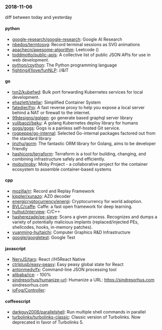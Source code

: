 ### 2018-11-06
diff between today and yesterday

#### python
* [google-research/google-research](https://github.com/google-research/google-research): Google AI Research
* [nbedos/termtosvg](https://github.com/nbedos/termtosvg): Record terminal sessions as SVG animations
* [apachecn/awesome-algorithm](https://github.com/apachecn/awesome-algorithm): Leetcode  () 
* [toddmotto/public-apis](https://github.com/toddmotto/public-apis): A collective list of public JSON APIs for use in web development.
* [python/cpython](https://github.com/python/cpython): The Python programming language
* [fighting41love/funNLP](https://github.com/fighting41love/funNLP): //&IT

#### go
* [txn2/kubefwd](https://github.com/txn2/kubefwd): Bulk port forwarding Kubernetes services for local development.
* [ehazlett/stellar](https://github.com/ehazlett/stellar): Simplified Container System
* [fatedier/frp](https://github.com/fatedier/frp): A fast reverse proxy to help you expose a local server behind a NAT or firewall to the internet.
* [99designs/gqlgen](https://github.com/99designs/gqlgen): go generate based graphql server library
* [yulibaozi/beku](https://github.com/yulibaozi/beku): A golang Kubernetes deploy library for humans
* [gogs/gogs](https://github.com/gogs/gogs): Gogs is a painless self-hosted Git service.
* [rogpeppe/go-internal](https://github.com/rogpeppe/go-internal): Selected Go-internal packages factored out from the standard library
* [jinzhu/gorm](https://github.com/jinzhu/gorm): The fantastic ORM library for Golang, aims to be developer friendly
* [hashicorp/terraform](https://github.com/hashicorp/terraform): Terraform is a tool for building, changing, and combining infrastructure safely and efficiently.
* [moby/moby](https://github.com/moby/moby): Moby Project - a collaborative project for the container ecosystem to assemble container-based systems

#### cpp
* [mozilla/rr](https://github.com/mozilla/rr): Record and Replay Framework
* [kippler/xunazo](https://github.com/kippler/xunazo): AZO decoder
* [energicryptocurrency/energi](https://github.com/energicryptocurrency/energi): Cryptocurrency for world adoption.
* [BVLC/caffe](https://github.com/BVLC/caffe): Caffe: a fast open framework for deep learning.
* [huihut/interview](https://github.com/huihut/interview):  C/C++
* [hasherezade/pe-sieve](https://github.com/hasherezade/pe-sieve): Scans a given process. Recognizes and dumps a variety of potentially malicious implants (replaced/injected PEs, shellcodes, hooks, in-memory patches).
* [yuanming-hu/taichi](https://github.com/yuanming-hu/taichi): Computer Graphics R&D Infrastructure
* [google/googletest](https://github.com/google/googletest): Google Test

#### javascript
* [NervJS/taro](https://github.com/NervJS/taro):  React //H5React Native 
* [ctrlplusb/easy-peasy](https://github.com/ctrlplusb/easy-peasy): Easy peasy global state for React
* [antonmedv/fx](https://github.com/antonmedv/fx): Command-line JSON processing tool 
* [alibaba/ice](https://github.com/alibaba/ice):   -  100%
* [sindresorhus/humanize-url](https://github.com/sindresorhus/humanize-url): Humanize a URL: https://sindresorhus.com  sindresorhus.com
* [ioFog/Controller](https://github.com/ioFog/Controller): 

#### coffeescript
* [darkguy2008/parallelshell](https://github.com/darkguy2008/parallelshell): Run multiple shell commands in parallel
* [turbolinks/turbolinks-classic](https://github.com/turbolinks/turbolinks-classic): Classic version of Turbolinks. Now deprecated in favor of Turbolinks 5.
